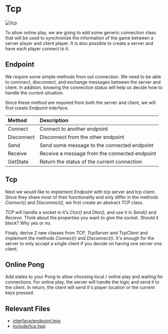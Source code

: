 # Tcp

<img src="https://media.tenor.com/dKj-01-GggoAAAAC/network-connecting.gif" alt="tcp"/>

To allow online play, we are going to add some generic connection class that will be used to synchronize the information of the game between a server player and client player. It is also possible to create a server and have each player connect to it.

## Endpoint

We require some simple methods from out connection. We need to be able to connnect, disconnect, and exchange messages between the server and client. In addition, knowing the connection status will help us decide how to handle the current situation.

Since these method are required from both the server and client, we will first create *Endpoint* interface.

Method      |   Description
:--         |   :--
Connect     |   Connect to another endpoint
Disconnect  |   Disconnect from the other endpoint
Send        |   Send some message to the connected endpoint
Receive     |   Receive a message from the connected endpoint
GetState    |   Return the status of the current connection

## Tcp

Next we would like to implement *Endpoint* with tcp server and tcp client.
Since they share most of their functionality and only differ in the methods *Connect()* and *Disconnect()*, we first create an abstract *TCP* class.

*TCP* will handle a socket in it's *Ctor()* and *Dtor()*, and use it in *Send()* and *Recieve*. Think about the properties you want to give the socket. Should it block? Why yes or no.

Finaly, derive 2 new classes from *TCP*, *TcpServer* and *TcpClient* and implement the methods *Connect()* and *Disconnect()*. It's enough for the server to only accept a single client if you decide on having one server one client.

## Online Pong

Add states to your Pong to allow choosing local / online play and waiting for connections.
For online play, the server will handle the logic and send it to the client. In return, the client will send it's player location or the current keys pressed.

## Relevant Files

- [interface/endpoint.hpp](../Pong/interface/endpoint.hpp)
- [include/tcp.hpp](../Pong/include/tcp.hpp)


